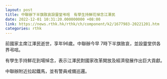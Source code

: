 ```yaml
---
layout: post
title: 中聯辦下半旗致哀設靈堂弔唁　有學生持鮮花悼念江澤民
date: 2022-12-01 10:31:20.000000000 +08:00
link: https://news.rthk.hk/rthk/ch/component/k2/1677983-20221201.htm
categories: rthk
---
```


前國家主席江澤民逝世，享年96歲。中聯辦今早 7時下半旗致哀，並設靈堂供各界弔唁。

有學生手持鮮花到場悼念，表示江澤民對國家改革開放及經濟發展作出巨大貢獻。 

中聯辦附近拉起鐵馬，並有警員戒備巡邏。
